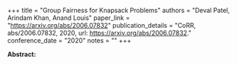 +++
title = "Group Fairness for Knapsack Problems"
authors = "Deval Patel, Arindam Khan, Anand Louis"
paper_link = "https://arxiv.org/abs/2006.07832"
publication_details = "CoRR, abs/2006.07832, 2020, url: <a href='https://arxiv.org/abs/2006.07832' target='_blank'>https://arxiv.org/abs/2006.07832</a>."
conference_date = "2020"
notes = ""
+++

<b>Abstract:</b>
